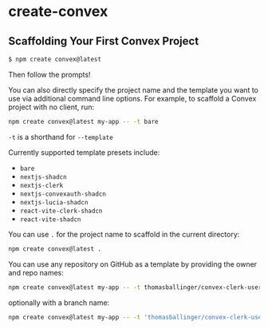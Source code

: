 # create-convex

## Scaffolding Your First Convex Project

```bash
$ npm create convex@latest
```

Then follow the prompts!

You can also directly specify the project name and the template you want to use
via additional command line options. For example, to scaffold a Convex project
with no client, run:

```bash
npm create convex@latest my-app -- -t bare
```

`-t` is a shorthand for `--template`

Currently supported template presets include:

- `bare`
- `nextjs-shadcn`
- `nextjs-clerk`
- `nextjs-convexauth-shadcn`
- `nextjs-lucia-shadcn`
- `react-vite-clerk-shadcn`
- `react-vite-shadcn`

You can use `.` for the project name to scaffold in the current directory:

```sh
npm create convex@latest .
```

You can use any repository on GitHub as a template by providing the owner and repo names:

```sh
npm create convex@latest my-app -- -t thomasballinger/convex-clerk-users-table
```

optionally with a branch name:

```sh
npm create convex@latest my-app -- -t 'thomasballinger/convex-clerk-users-table#branch'
```
